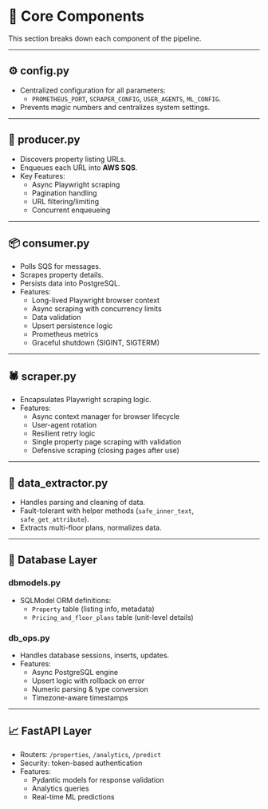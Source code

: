 # 🧩 Core Components

This section breaks down each component of the pipeline.

---

## ⚙️ config.py
- Centralized configuration for all parameters:
  - `PROMETHEUS_PORT`, `SCRAPER_CONFIG`, `USER_AGENTS`, `ML_CONFIG`.
- Prevents magic numbers and centralizes system settings.

---

## 🚀 producer.py
- Discovers property listing URLs.
- Enqueues each URL into **AWS SQS**.
- Key Features:
  - Async Playwright scraping
  - Pagination handling
  - URL filtering/limiting
  - Concurrent enqueueing

---

## 📦 consumer.py
- Polls SQS for messages.
- Scrapes property details.
- Persists data into PostgreSQL.
- Features:
  - Long-lived Playwright browser context
  - Async scraping with concurrency limits
  - Data validation
  - Upsert persistence logic
  - Prometheus metrics
  - Graceful shutdown (SIGINT, SIGTERM)

---

## 🕷️ scraper.py
- Encapsulates Playwright scraping logic.
- Features:
  - Async context manager for browser lifecycle
  - User-agent rotation
  - Resilient retry logic
  - Single property page scraping with validation
  - Defensive scraping (closing pages after use)

---

## 📝 data_extractor.py
- Handles parsing and cleaning of data.
- Fault-tolerant with helper methods (`safe_inner_text`, `safe_get_attribute`).
- Extracts multi-floor plans, normalizes data.

---

## 💾 Database Layer
### dbmodels.py
- SQLModel ORM definitions:
  - `Property` table (listing info, metadata)
  - `Pricing_and_floor_plans` table (unit-level details)

### db_ops.py
- Handles database sessions, inserts, updates.
- Features:
  - Async PostgreSQL engine
  - Upsert logic with rollback on error
  - Numeric parsing & type conversion
  - Timezone-aware timestamps

---

## 📈 FastAPI Layer
- Routers: `/properties`, `/analytics`, `/predict`
- Security: token-based authentication
- Features:
  - Pydantic models for response validation
  - Analytics queries
  - Real-time ML predictions

